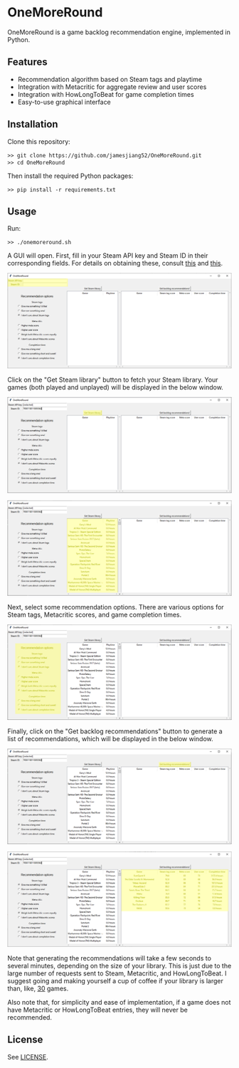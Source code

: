 # OneMoreRound

OneMoreRound is a game backlog recommendation engine, implemented in Python.

## Features

* Recommendation algorithm based on Steam tags and playtime
* Integration with Metacritic for aggregate review and user scores 
* Integration with HowLongToBeat for game completion times
* Easy-to-use graphical interface

## Installation

Clone this repository:

```
>> git clone https://github.com/jamesjiang52/OneMoreRound.git
>> cd OneMoreRound
```

Then install the required Python packages:

```
>> pip install -r requirements.txt
```

## Usage

Run:

```
>> ./onemoreround.sh
```

A GUI will open. First, fill in your Steam API key and Steam ID in their corresponding fields. For details on obtaining these, consult [this](https://steamcommunity.com/dev) and [this](https://help.steampowered.com/en/faqs/view/2816-BE67-5B69-0FEC).

![usage1](images/usage1.png)

Click on the "Get Steam library" button to fetch your Steam library. Your games (both played and unplayed) will be displayed in the below window.

![usage2](images/usage2.png)

![usage3](images/usage3.png)

Next, select some recommendation options. There are various options for Steam tags, Metacritic scores, and game completion times.

![usage4](images/usage4.png)

Finally, click on the "Get backlog recommendations" button to generate a list of recommendations, which will be displayed in the below window.

![usage5](images/usage5.png)

![usage6](images/usage6.png)

Note that generating the recommendations will take a few seconds to several minutes, depending on the size of your library. This is just due to the large number of requests sent to Steam, Metacritic, and HowLongToBeat. I suggest going and making yourself a cup of coffee if your library is larger than, like, [30](https://tenor.com/view/rookie-numbers-gif-26135237) games.

Also note that, for simplicity and ease of implementation, if a game does not have Metacritic or HowLongToBeat entries, they will never be recommended.

## License

See [LICENSE](LICENSE).
